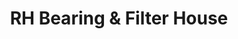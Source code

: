 ---
title: "RH Bearing & Filter House"
url: /karachi/rh-bearing-and-filter-house/
shop: wholesale
---